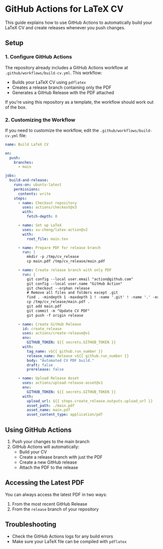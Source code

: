 # GitHub Actions for LaTeX CV

This guide explains how to use GitHub Actions to automatically build your LaTeX CV and create releases whenever you push changes.

## Setup

### 1. Configure GitHub Actions

The repository already includes a GitHub Actions workflow at `.github/workflows/build-cv.yml`. This workflow:

- Builds your LaTeX CV using `pdflatex`
- Creates a release branch containing only the PDF
- Generates a GitHub Release with the PDF attached

If you're using this repository as a template, the workflow should work out of the box.

### 2. Customizing the Workflow

If you need to customize the workflow, edit the `.github/workflows/build-cv.yml` file:

```yml
name: Build LaTeX CV

on:
  push:
    branches:
      - main

jobs:
  build-and-release:
    runs-on: ubuntu-latest
    permissions:
      contents: write
    steps:
      - name: Checkout repository
        uses: actions/checkout@v3
        with:
          fetch-depth: 0

      - name: Set up LaTeX
        uses: xu-cheng/latex-action@v2
        with:
          root_file: main.tex

      - name: Prepare PDF for release branch
        run: |
          mkdir -p /tmp/cv_release
          cp main.pdf /tmp/cv_release/main.pdf

      - name: Create release branch with only PDF
        run: |
          git config --local user.email "action@github.com"
          git config --local user.name "GitHub Action"
          git checkout --orphan release
          # Remove all files and folders except .git
          find . -mindepth 1 -maxdepth 1 ! -name '.git' ! -name '.' -exec rm -rf {} +
          cp /tmp/cv_release/main.pdf .
          git add main.pdf
          git commit -m "Update CV PDF"
          git push -f origin release

      - name: Create GitHub Release
        id: create_release
        uses: actions/create-release@v1
        env:
          GITHUB_TOKEN: ${{ secrets.GITHUB_TOKEN }}
        with:
          tag_name: v${{ github.run_number }}
          release_name: Release v${{ github.run_number }}
          body: "Automated CV PDF build."
          draft: false
          prerelease: false

      - name: Upload Release Asset
        uses: actions/upload-release-asset@v1
        env:
          GITHUB_TOKEN: ${{ secrets.GITHUB_TOKEN }}
        with:
          upload_url: ${{ steps.create_release.outputs.upload_url }}
          asset_path: ./main.pdf
          asset_name: main.pdf
          asset_content_type: application/pdf 
```

## Using GitHub Actions

1. Push your changes to the main branch
2. GitHub Actions will automatically:
   - Build your CV
   - Create a release branch with just the PDF
   - Create a new GitHub release
   - Attach the PDF to the release

## Accessing the Latest PDF

You can always access the latest PDF in two ways:

1. From the most recent GitHub Release
2. From the `release` branch of your repository

## Troubleshooting

- Check the GitHub Actions logs for any build errors
- Make sure your LaTeX file can be compiled with `pdflatex`
